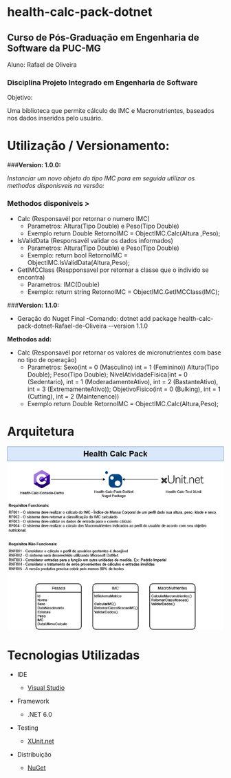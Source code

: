 # health-calc-pack-dotnet
## Curso de Pós-Graduação em Engenharia de Software da PUC-MG
Aluno: Rafael de Oliveira

### Disciplina Projeto Integrado em Engenharia de Software

Objetivo: 

Uma biblioteca que permite cálculo de IMC e Macronutrientes, baseados nos dados inseridos pelo usuário.

# Utilização / Versionamento:

###**Version: 1.0.0:**
 
 *Instanciar um novo objeto do tipo IMC para em seguida utilizar os methodos disponisveis na versão:* 

### Methodos disponiveis > 
- Calc (Responsavél por retornar o numero IMC)
  - Parametros: Altura(Tipo Double) e Peso(Tipo Double)
  - Exemplo return Double RetornoIMC = ObjectIMC.Calc(Altura ,Peso);
- IsValidData (Responsavél validar os dados informados)
  - Parametros: Altura(Tipo Double) e Peso(Tipo Double)
  - Exemplo: return bool RetornoIMC = ObjectIMC.IsValidData(Altura,Peso);
- GetIMCClass (Respponsavel por retornar a classe que o individo se encontra)
  - Parametros: IMC(Double)
  - Exemplo: return string RetornoIMC = ObjectIMC.GetIMCClass(IMC);

###**Version: 1.1.0:**
- Geração do Nuget Final
-Comando:
 dotnet add package health-calc-pack-dotnet-Rafael-de-Oliveira --version 1.1.0

**Methodos add:**
- Calc (Responsavél por retornar os valores de micronutrientes com base no tipo de operação)
  - Parametros: 
    Sexo(int = 0 (Masculino) int = 1 (Feminino))
    Altura(Tipo Double);
    Peso(Tipo Double);
    NivelAtividadeFisica(int = 0 (Sedentario), 
                         int = 1 (ModeradamenteAtivo),
                         int = 2 (BastanteAtivo),
                         int = 3 (ExtremamenteAtivo));
    ObjetivoFisico(int = 0 (Bulking), 
                   int = 1 (Cutting),
                   int = 2 (Maintenence))
  - Exemplo return Double RetornoIMC = ObjectIMC.Calc(Altura,Peso);

# Arquitetura

<img src='nutrition-calc-diagram.jpg' alt='Diagrama'>

# Tecnologias Utilizadas

- IDE

  - [Visual Studio](https://visualstudio.microsoft.com/pt-br/downloads/)

- Framework

  - .NET 6.0

- Testing

  - [XUnit.net](https://xunit.net/)

- Distribuição

  - [NuGet](https://www.nuget.org/)

